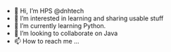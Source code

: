 - 👋 Hi, I’m HPS @dnhtech
- 👀 I’m interested in learning and sharing usable stuff
- 🌱 I’m currently learning Python.
- 💞️ I’m looking to collaborate on Java
- 📫 How to reach me ...

<!---
dnhtech/dnhtech is a ✨ special ✨ repository because its `README.md` (this file) appears on your GitHub profile.
You can click the Preview link to take a look at your changes.
--->
